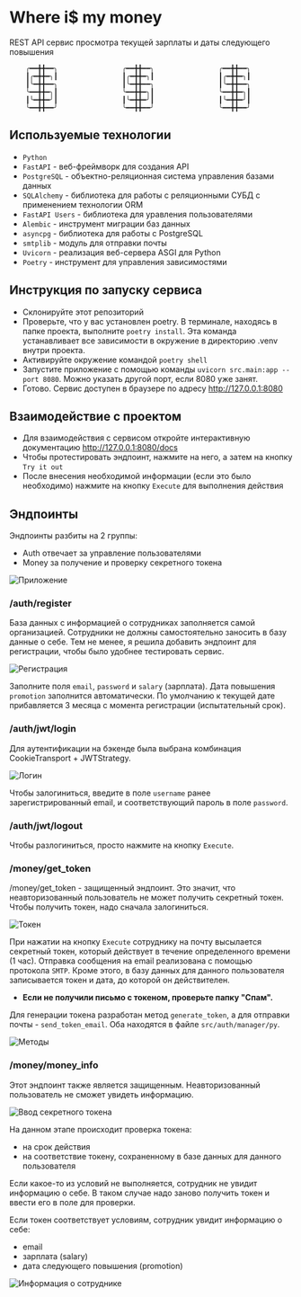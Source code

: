 # Where i$ my money
  

REST API сервис просмотра текущей зарплаты и даты следующего повышения

        ╭━━╋╋━━╮                ╭━━╋╋━━╮                ╭━━╋╋━━╮      
        ┃╭━╋╋━╮┃                ┃╭━╋╋━╮┃                ┃╭━╋╋━╮┃  
        ┃╰━╋╋━━╮                ┃╰━╋╋━━╮                ┃╰━╋╋━━╮  
        ╰━━╋╋━╮┃                ╰━━╋╋━╮┃                ╰━━╋╋━╮┃      
        ┃╰━╋╋━╯┃                ┃╰━╋╋━╯┃                ┃╰━╋╋━╯┃  
        ╰━━╋╋━━╯                ╰━━╋╋━━╯                ╰━━╋╋━━╯


## Используемые технологии
- `Python`
- `FastAPI` - веб-фреймворк для создания API
- `PostgreSQL` - объектно-реляционная система управления базами данных
- `SQLAlchemy` - библиотека для работы с реляционными СУБД с применением технологии ORM
- `FastAPI Users` -  библиотека для уравления пользователями
- `Alembic` - инструмент миграции баз данных
- `asyncpg` - библиотека для работы с PostgreSQL
- `smtplib` - модуль для отправки почты
- `Uvicorn` - реализация веб-сервера ASGI для Python
- `Poetry` - инструмент для управления зависимостями


## Инструкция по запуску сервиса

- Склонируйте этот репозиторий
- Проверьте, что у вас установлен poetry. В терминале, находясь в папке проекта, выполните `poetry install`. Эта команда устанавливает все зависимости в окружение в директорию .venv внутри проекта.
- Активируйте окружение командой `poetry shell`
- Запустите приложение с помощью команды `uvicorn src.main:app --port 8080`. Можно указать другой порт, если 8080 уже занят.
- Готово. Сервис доступен в браузере по адресу http://127.0.0.1:8080

## Взаимодействие с проектом
- Для взаимодействия с сервисом откройте интерактивную документацию http://127.0.0.1:8080/docs
- Чтобы протестировать эндпоинт, нажмите на  него, а затем на кнопку `Try it out`
- После внесения необходимой информации (если это было необходимо) нажмите на кнопку `Execute` для выполнения действия

## Эндпоинты

Эндпоинты разбиты на 2 группы: 
- Auth отвечает за управление пользователями
- Money за получение и проверку секретного токена

![Приложение](/img/app.png "Приложение")

### /auth/register
База данных с информацией о сотрудниках заполняется самой организацией. Сотрудники не должны самостоятельно заносить в базу данные о себе. Тем не менее, я решила добавить эндпоинт для регистрации, чтобы было удобнее тестировать сервис.

![Регистрация](/img/registration.png "Регистрация")

Заполните поля `email`, `password` и `salary` (зарплата). Дата повышения `promotion` заполнится автоматически. По умолчанию к текущей дате прибавляется 3 месяца с момента регистрации (испытательный срок).


### /auth/jwt/login
Для аутентификации на бэкенде была выбрана комбинация CookieTransport + JWTStrategy.

![Логин](/img/login.png "Логин")

Чтобы залогиниться, введите в поле `username` ранее зарегистрированный email, и соответствующий пароль в поле `password`.


### /auth/jwt/logout
Чтобы разлогиниться, просто нажмите на кнопку `Execute`.


### /money/get_token

/money/get_token - защищенный эндпоинт. Это значит, что неавторизованный пользователь не может получить секретный токен. Чтобы получить токен, надо сначала залогиниться. 

![Токен](/img/token.png "Токен")

При нажатии на кнопку `Execute` сотруднику на почту высылается секретный токен, который действует в течение определенного времени (1 час). Отправка сообщения на email реализована с помощью протокола `SMTP`. Кроме этого, в базу данных для данного пользователя записывается токен и дата, до которой он действителен.

- **Если не получили письмо с токеном, проверьте папку "Спам".**

Для генерации токена разработан метод `generate_token`, а для отправки почты - `send_token_email`. Оба находятся в файле `src/auth/manager/py`.

![Методы](/img/methods.png "Методы")


### /money/money_info

Этот эндпоинт также является защищенным. Неавторизованный пользователь не сможет увидеть информацию.

![Ввод секретного токена](/img/money_info.png "Ввод секретного токена")

На данном этапе происходит проверка токена:
- на срок действия
- на соответствие токену, сохраненному в базе данных для данного пользователя

Если какое-то из условий не выполняется, сотрудник не увидит информацию о себе. В таком случае надо заново получить токен и ввести его в поле для проверки.

Если токен соответствует условиям, сотрудник увидит информацию о себе:
- email
- зарплата (salary)
- дата следующего повышения (promotion)

![Информация о сотруднике](/img/info.png "Информация о сотруднике")


